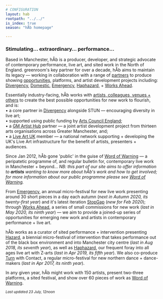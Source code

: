 ```yaml
---
# CONFIGURATION
layout: hab
rootpath: "../../"
is_index: true
season: "hÅb homepage"

---
```

### Stimulating… extraordinary… performance…   
        
Based in Manchester, hÅb is a producer, developer, and strategic advocate of contemporary performance, live art, and sited work in the North of England. greenroom's key partner for over a decade, hÅb aims to maintain its legacy — working in collaboration with a range of [partners](/hab/partners) to produce showing [opportunities](/hab/opportunities), platforms, and artist development projects including: [Divergency](/hab/divergencymcr), [Domestic](/hab/domestic), [Emergency](/hab/emergency), [Haphazard](/hab/haphazard), + [Works Ahead](/hab/worksahead).         
          
Essentially industry-facing, hÅb works with [artists, colleagues, venues + others](/hab/partners) to create the best possible opportunities for new work to flourish, and is:<br>• a core partner in <a href="http://divergencymcr.org" target="_blank">Divergency</a> alongside STUN — encouraging diversity in live art;<br>• supported using public funding by <a href="http://artscouncil.org.uk/our-investment/national-portfolio-2018-22" target="_blank">Arts Council England</a>;<br>• a <a href="http://gm-artisthub.co.uk" target="_blank">GM Artist Hub</a> partner — a joint artist development project from thirteen arts organisations across Greater Manchester, and;<br>• a <a href="http://liveartuk.org" target="_blank">Live Art UK</a> member — a national network supporting + developing the UK's Live Art infrastructure for the benefit of artists, presenters + audiences.         
        
Since Jan 2012, hÅb gone 'public' in the guise of [Word of Warning](/) — a peripatetic programme of, and regular bulletin for, contemporary live work in Manchester + beyond… *NB: this part of our site aims to offer information to **artists** wanting to know more about hÅb's work and how to get involved; for more information about our public programme please see [Word of Warning](/).*       
        
From [Emergency](/hab/emergency), an annual micro-festival for new live work presenting around 30 short pieces in a day each autumn (*next in Autumn 2020, its twenty-first year*) and it's latest iteration [StopGap](/hab/emergency) (*new for Feb 2020*); through [Works Ahead](/hab/worksahead), a series of small commissions for new work (*last in May 2020, its ninth year*) — we aim to provide a joined-up series of opportunities for emerging new work and artists in contemporary performance + live art.           
               
hÅb works as a curator of sited performance + intervention presenting [Hazard](/hab/hazard), a biennial micro-festival of intervention that takes performance out of the black box environment and into Manchester city centre (*last in Aug 2018, its seventh year*), as well as [Haphazard](/hab/haphazard), our frequent foray into all ages live art with Z-arts (*last in Apr 2019, its fifth year*). We also co-produce [Turn](/hab/turn) with Contact, a regular micro-festival for new northern dance + dance-makers (*last in Apr 2017, its ninth year*).           
         
In any given year, hÅb might work with 150 artists, present two-three platforms, a sited festival, and show over 60 pieces of work as [Word of Warning](/).       
        
<small>*Last updated 23 July, 12noon*</small>
